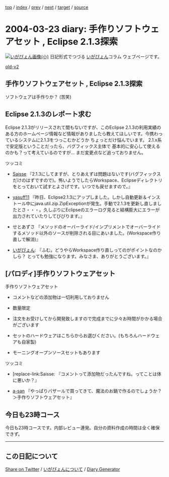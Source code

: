 [top](https://igapyon.github.io/diary/) 
 / [index](https://igapyon.github.io/diary/2004/index.html) 
 / [prev](https://igapyon.github.io/diary/2004/ig040322.html) 
 / [next](https://igapyon.github.io/diary/2004/ig040324.html) 
 / [target](https://igapyon.github.io/diary/2004/ig040323.html) 
 / [source](https://github.com/igapyon/diary/blob/gh-pages/2004/ig040323.html.src.md) 

2004-03-23 diary: 手作りソフトウェアセット , Eclipse 2.1.3探索
=====================================================================================================
[![いがぴょん画像(小)](https://igapyon.github.io/diary/images/iga200306s.jpg "いがぴょん")](https://igapyon.github.io/diary/memo/memoigapyon.html) 日記形式でつづる [いがぴょん](https://igapyon.github.io/diary/memo/memoigapyon.html)コラム ウェブページです。

[old-v2](ig040323-orig.html)

## 手作りソフトウェアセット , Eclipse 2.1.3探索

ソフトウェアは手作りか？ (苦笑)


## Eclipse 2.1.3のレポート求む

Eclipse 2.1.3がリリースされて間もないですが、このEclipse 2.1.3の利用実績のある方のホームページ情報など情報がありましたら教えてほしいです。今携わっているシステムに2.1.3をつっこむかどうか ちょっとだけ悩んでいます。
2.1.x系で安定版ということだったら、バグフィックス主体で 基本的に安心して使えるのかも？って考えているのですが… まだ変更点など追っておりません。

ツッコミ

* [Saisse](http://www.saisse.jp/pukiwiki/pukiwiki.php?Saisse) 『2.1.3にしてますが、とりあえずは問題はないです(バグフィックスだけのはずですので)。怖いようでしたらWorkspace、Eclipseディレクトリをとっておいて試すとよさげです。いつでも戻せますので。』
  
* [yasuff11](http://d.hatena.ne.jp/yasuff11/) 『昨日、Eclipse2.1.3にアップしました。しかし自動更新＆インストール中にjava.util.zip.ZipExceptionが発生。手動で2.1.3を更新し直しましたとさ・・・。久しぶりにEclipseのエラーログ見ると結構膨大にエラーが出力されていたりしてびびります。』
  
* せとあずさ 『メソッドのオーバーライド/インプリメントでオーバーライドするメソッド以外のソースが削除される目にあいました。(Workspace作り直しで解消)』
  
* [いがぴょん](http://www.igapyon.jp/igapyon/diary/memo/memoigapyon.html): 『ふむ。どうやらWorkspace作り直しってのがポイントなのかしら？
  とっても勉強になります。みなさま、ありがとうございます。』

## [パロディ]手作りソフトウェアセット

手作りソフトウェアセット

* コメントなどの添加物は一切利用しておりません
  
* 数量限定
  
* 注文をお受けしてから開発致しますので完成までに少々お時間がかかる場合がございます
  
* セットのハードウェアはこちらからお選びください。(もちろんハードウェアも自家製)
  
* モーニングオープンソースセットもあります

ツッコミ

* [replace-link:Saisse: 『コメントって添加物だったんですね。ってことは体に悪いか？』
  
* [a-san](http://d.hatena.ne.jp/a-san/) 『やっぱりバザールで買ってきて、魔法のお鍋で作るのでしょうか？＞手作りソフトウェアセット』



## 今日も23時コース

今日も23時コースです。内部レビュー連発。自分の資料作成の時間は全く確保できず。

----------------------------------------------------------------------------------------------------

## この日記について

[Share on Twitter](https://twitter.com/intent/tweet?hashtags=igapyon%2Cdiary%2C%E3%81%84%E3%81%8C%E3%81%B4%E3%82%87%E3%82%93&text=%E3%81%93%E3%81%AE%E6%97%A5%E8%A8%98%E3%81%AB%E3%81%A4%E3%81%84%E3%81%A6&url=https%3A%2F%2Figapyon.github.io%2Fdiary%2Ftemplate-footer) / [いがぴょんについて](https://igapyon.github.io/diary/memo/memoigapyon.html) / [Diary Generator](https://github.com/igapyon/igapyonv3)

